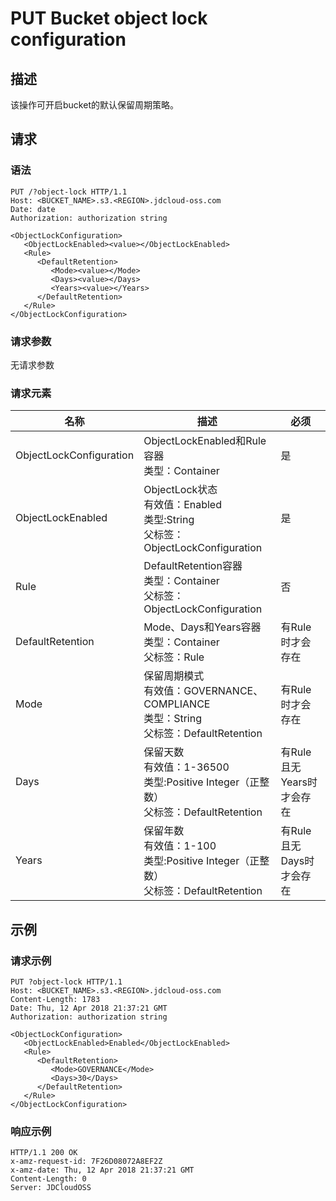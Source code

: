 # PUT Bucket object lock configuration

## 描述

该操作可开启bucket的默认保留周期策略。

## 请求
### 语法

```HTTP
PUT /?object-lock HTTP/1.1
Host: <BUCKET_NAME>.s3.<REGION>.jdcloud-oss.com
Date: date
Authorization: authorization string
 
<ObjectLockConfiguration>
   <ObjectLockEnabled><value></ObjectLockEnabled>
   <Rule>
      <DefaultRetention>
         <Mode><value></Mode>
         <Days><value></Days>
         <Years><value></Years>
      </DefaultRetention>
   </Rule>
</ObjectLockConfiguration>
```

### 请求参数
无请求参数

### 请求元素

名称|描述|必须
---|---|---
ObjectLockConfiguration|ObjectLockEnabled和Rule容器<br>类型：Container|是
ObjectLockEnabled|ObjectLock状态<br>有效值：Enabled<br>类型:String<br>父标签：ObjectLockConfiguration|是
Rule|DefaultRetention容器<br>类型：Container<br>父标签：ObjectLockConfiguration|否
DefaultRetention|Mode、Days和Years容器<br>类型：Container<br>父标签：Rule|有Rule时才会存在
Mode|保留周期模式<br>有效值：GOVERNANCE、COMPLIANCE<br>类型：String<br>父标签：DefaultRetention|有Rule时才会存在
Days|保留天数<br>有效值：1-36500<br>类型:Positive Integer（正整数）<br>父标签：DefaultRetention|有Rule且无Years时才会存在
Years|保留年数<br>有效值：1-100<br>类型:Positive Integer（正整数）<br>父标签：DefaultRetention|有Rule且无Days时才会存在

## 示例
### 请求示例

```HTTP
PUT ?object-lock HTTP/1.1
Host: <BUCKET_NAME>.s3.<REGION>.jdcloud-oss.com
Content-Length: 1783
Date: Thu, 12 Apr 2018 21:37:21 GMT
Authorization: authorization string

<ObjectLockConfiguration>
   <ObjectLockEnabled>Enabled</ObjectLockEnabled>
   <Rule>
      <DefaultRetention>
         <Mode>GOVERNANCE</Mode>
         <Days>30</Days>
      </DefaultRetention>
   </Rule>
</ObjectLockConfiguration>
```

### 响应示例
```HTTP
HTTP/1.1 200 OK
x-amz-request-id: 7F26D08072A8EF2Z
x-amz-date: Thu, 12 Apr 2018 21:37:21 GMT
Content-Length: 0
Server: JDCloudOSS
```
   
